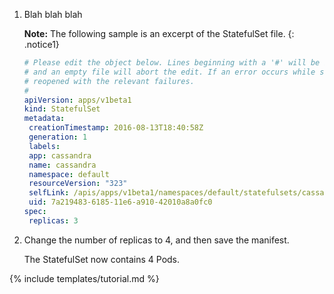 1. Blah blah blah

    **Note:** The following sample is an excerpt of the StatefulSet file.
    {: .notice1}

      ```yaml   
      # Please edit the object below. Lines beginning with a '#' will be ignored,
      # and an empty file will abort the edit. If an error occurs while saving this file will be
      # reopened with the relevant failures.
      #
      apiVersion: apps/v1beta1
      kind: StatefulSet
      metadata:
       creationTimestamp: 2016-08-13T18:40:58Z
       generation: 1
       labels:
       app: cassandra
       name: cassandra
       namespace: default
       resourceVersion: "323"
       selfLink: /apis/apps/v1beta1/namespaces/default/statefulsets/cassandra
       uid: 7a219483-6185-11e6-a910-42010a8a0fc0
      spec:
       replicas: 3
      ``` 

2. Change the number of replicas to 4, and then save the manifest. 

   The StatefulSet now contains 4 Pods.

{% include templates/tutorial.md %}
